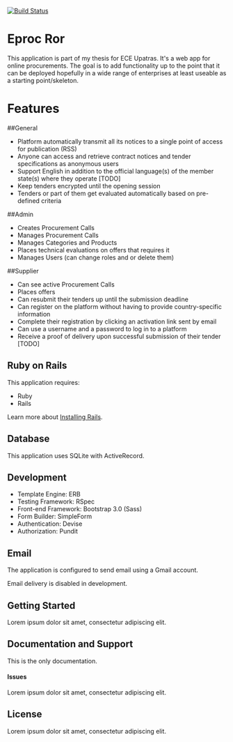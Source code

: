 [![Build Status](https://magnum.travis-ci.com/nchristod/e-proc.svg?token=ignutXcn3zruuYWNuz3N&branch=master)](https://magnum.travis-ci.com/nchristod/e-proc)

Eproc Ror
=========

This application is part of my thesis for ECE Upatras. It's a web app for online procurements.
The goal is to add functionality up to the point that it can be deployed hopefully in a wide range of enterprises at least useable as a starting point/skeleton.

Features
========

##General

- Platform automatically transmit all its notices to a single point of access for publication (RSS) 
- Anyone can access and retrieve contract notices and tender specifications as anonymous users
- Support English in addition to the official language(s) of the member state(s) where they operate [TODO]
- Keep tenders encrypted until the opening session
- Tenders or part of them get evaluated automatically based on pre-defined criteria 

##Admin

- Creates Procurement Calls
- Manages Procurement Calls
- Manages Categories and Products
- Places technical evaluations on offers that requires it
- Manages Users (can change roles and or delete them)

##Supplier

- Can see active Procurement Calls
- Places offers
- Can resubmit their tenders up until the submission deadline
- Can register on the platform without having to provide country-specific information
- Complete their registration by clicking an activation link sent by email
- Can use a username and a password to log in to a platform
- Receive a proof of delivery upon successful submission of their tender [TODO]

Ruby on Rails
-------------

This application requires:

-   Ruby
-   Rails

Learn more about [Installing Rails](http://railsapps.github.io/installing-rails.html).

Database
--------

This application uses SQLite with ActiveRecord.

Development
-----------

-   Template Engine: ERB
-   Testing Framework: RSpec
-   Front-end Framework: Bootstrap 3.0 (Sass)
-   Form Builder: SimpleForm
-   Authentication: Devise
-   Authorization: Pundit

Email
-----

The application is configured to send email using a Gmail account.

Email delivery is disabled in development.

Getting Started
---------------

Lorem ipsum dolor sit amet, consectetur adipiscing elit.

Documentation and Support
-------------------------

This is the only documentation.

#### Issues

Lorem ipsum dolor sit amet, consectetur adipiscing elit.


License
-------

Lorem ipsum dolor sit amet, consectetur adipiscing elit.
